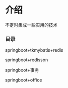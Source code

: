 # 介绍
不定时集成一些实用的技术
### 目录
springboot+tkmybatis+redis


springboot+redisson


springboot+事务


springboot+office



